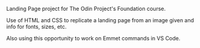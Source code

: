 Landing Page project for The Odin Project's Foundation course.

Use of HTML and CSS to replicate a landing page from an image given and info for fonts, sizes, etc.

Also using this opportunity to work on Emmet commands in VS Code.